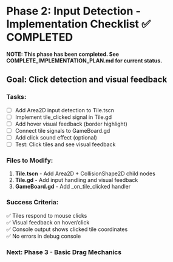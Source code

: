 # Phase 2: Input Detection - Implementation Checklist ✅ COMPLETED

**NOTE: This phase has been completed. See COMPLETE_IMPLEMENTATION_PLAN.md for current status.**

## Goal: Click detection and visual feedback

### Tasks:
- [ ] Add Area2D input detection to Tile.tscn
- [ ] Implement tile_clicked signal in Tile.gd  
- [ ] Add hover visual feedback (border highlight)
- [ ] Connect tile signals to GameBoard.gd
- [ ] Add click sound effect (optional)
- [ ] Test: Click tiles and see visual feedback

### Files to Modify:
1. **Tile.tscn** - Add Area2D + CollisionShape2D child nodes
2. **Tile.gd** - Add input handling and visual feedback
3. **GameBoard.gd** - Add _on_tile_clicked handler

### Success Criteria:
✅ Tiles respond to mouse clicks  
✅ Visual feedback on hover/click  
✅ Console output shows clicked tile coordinates  
✅ No errors in debug console  

### Next: Phase 3 - Basic Drag Mechanics
